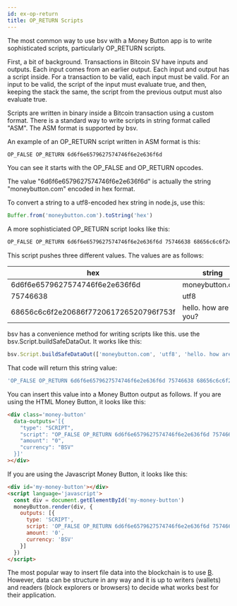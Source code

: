 ```yaml
---
id: ex-op-return
title: OP_RETURN Scripts
---
```


The most common way to use bsv with a Money Button app is to write sophisticated scripts, particularly OP_RETURN scripts.

First, a bit of background. Transactions in Bitcoin SV have inputs and outputs. Each input comes from an earlier output. Each input and output has a script inside. For a transaction to be valid, each input must be valid. For an input to be valid, the script of the input must evaluate true, and then, keeping the stack the same, the script from the previous output must also evaluate true.

Scripts are written in binary inside a Bitcoin transaction using a custom format. There is a standard way to write scripts in string format called "ASM". The ASM format is supported by bsv.

An example of an OP_RETURN script written in ASM format is this:
```sh
OP_FALSE OP_RETURN 6d6f6e6579627574746f6e2e636f6d
```

You can see it starts with the OP_FALSE and OP_RETURN opcodes.

The value "6d6f6e6579627574746f6e2e636f6d" is actually the string "moneybutton.com" encoded in hex format.

To convert a string to a utf8-encoded hex string in node.js, use this:
```javascript
Buffer.from('moneybutton.com').toString('hex')
```

A more sophisticiated OP_RETURN script looks like this:
```sh
OP_FALSE OP_RETURN 6d6f6e6579627574746f6e2e636f6d 75746638 68656c6c6f2e20686f772061726520796f753f
```

This script pushes three different values. The values are as follows:

| hex                                    | string              |
|----------------------------------------|---------------------|
| 6d6f6e6579627574746f6e2e636f6d         | moneybutton.com     |
| 75746638                               | utf8                |
| 68656c6c6f2e20686f772061726520796f753f | hello. how are you? |

bsv has a convenience method for writing scripts like this. use the bsv.Script.buildSafeDataOut. It works like this:

```javascript
bsv.Script.buildSafeDataOut(['moneybutton.com', 'utf8', 'hello. how are you?']).toASM()
```

That code will return this string value:
```javascript
'OP_FALSE OP_RETURN 6d6f6e6579627574746f6e2e636f6d 75746638 68656c6c6f2e20686f772061726520796f753f'
```

You can insert this value into a Money Button output as follows. If you are using the HTML Money Button, it looks like this:
```html
<div class='money-button'
  data-outputs='[{
    "type": "SCRIPT",
    "script": "OP_FALSE OP_RETURN 6d6f6e6579627574746f6e2e636f6d 75746638 68656c6c6f2e20686f772061726520796f753f",
    "amount": "0",
    "currency": "BSV"
  }]'
></div>
```

If you are using the Javascript Money Button, it looks like this:
```html
<div id='my-money-button'></div>
<script language='javascript'>
  const div = document.getElementById('my-money-button')
  moneyButton.render(div, {
    outputs: [{
      type: 'SCRIPT',
      script: 'OP_FALSE OP_RETURN 6d6f6e6579627574746f6e2e636f6d 75746638 68656c6c6f2e20686f772061726520796f753f',
      amount: '0',
      currency: 'BSV'
    }]
  })
</script>
```

The most popular way to insert file data into the blockchain is to use [B](https://github.com/unwriter/B). However, data can be structure in any way and it is up to writers (wallets) and readers (block explorers or browsers) to decide what works best for their application.
